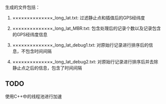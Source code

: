 生成的文件包括：

1. ××××××××××××××_long_lat.txt: 过滤静止点和插值后的GPS经纬度

2. ××××××××××××××_long_lat_MBR.txt: 包含处理后的记录个数以及记录包含的GPS经纬度信息

3. ××××××××××××××_long_lat_debug1.txt: 对原始行记录进行排序后的信息，不包含时间间隔

4. ××××××××××××××_long_lat_debug2.txt: 对原始行记录进行排序后并去除静止点之后的信息，包含了时间间隔

## TODO

使用C++中的线程池进行加速
